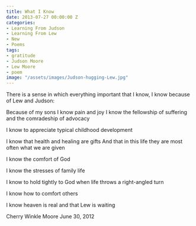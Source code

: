 ```yaml
---
title: What I Know
date: 2013-07-27 00:00:00 Z
categories:
- Learning From Judson
- Learning From Lew
- New
- Poems
tags:
- gratitude
- Judson Moore
- Lew Moore
- poem
image: "/assets/images/Judson-hugging-Lew.jpg"
---
```


There is a sense in which everything important that I know, I know because of Lew and Judson:

Because of my sons I know pain and joy
I know the fellowship of suffering
and the comradeship of advocacy

I know to appreciate typical childhood development

I know that health and healing are gifts
And that in this life they are most often what we are given

I know the comfort of God

I know the stresses of family life

I know to hold tightly to God
when life throws a right-angled turn

I know how to comfort others

I know heaven is real and that Lew is waiting

Cherry Winkle Moore
June 30, 2012
